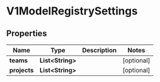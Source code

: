 

# V1ModelRegistrySettings

## Properties

Name | Type | Description | Notes
------------ | ------------- | ------------- | -------------
**teams** | **List&lt;String&gt;** |  |  [optional]
**projects** | **List&lt;String&gt;** |  |  [optional]



